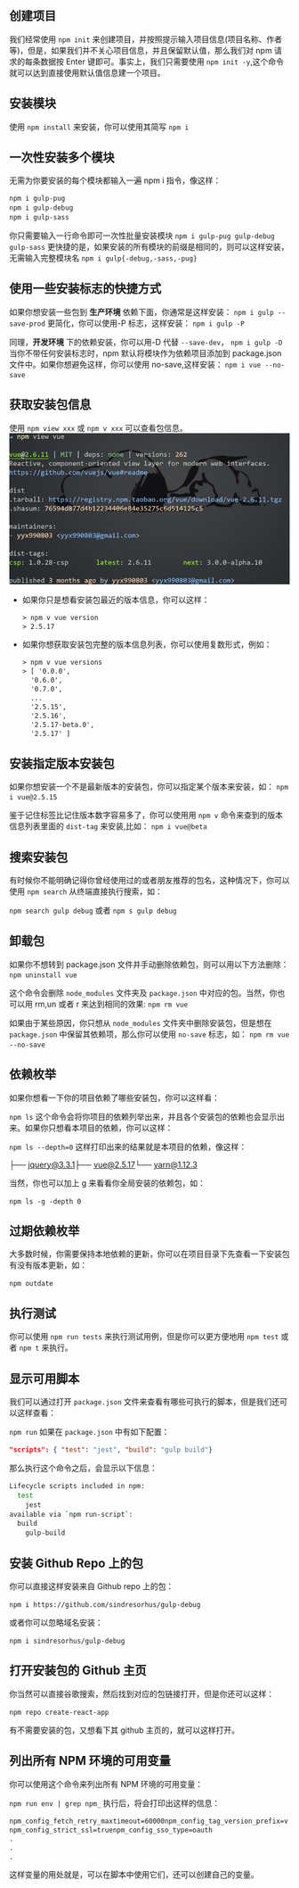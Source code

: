 ## 创建项目

我们经常使用 `npm init` 来创建项目，并按照提示输入项目信息(项目名称、作者等)，但是，如果我们并不关心项目信息，并且保留默认值，那么我们对 npm 请求的每条数据按 Enter 键即可。事实上，我们只需要使用 `npm init -y`,这个命令就可以达到直接使用默认值信息建一个项目。

## 安装模块

使用 `npm install` 来安装，你可以使用其简写 `npm i`

## 一次性安装多个模块

无需为你要安装的每个模块都输入一遍 npm i 指令，像这样：

```bash
npm i gulp-pug
npm i gulp-debug
npm i gulp-sass
```

你只需要输入一行命令即可一次性批量安装模块
`npm i gulp-pug gulp-debug gulp-sass`
更快捷的是，如果安装的所有模块的前缀是相同的，则可以这样安装，无需输入完整模块名
`npm i gulp{-debug,-sass,-pug}`

## 使用一些安装标志的快捷方式

如果你想安装一些包到 **生产环境** 依赖下面，你通常是这样安装：
`npm i gulp --save-prod`
更简化，你可以使用-P 标志，这样安装：
`npm i gulp -P`

同理，**开发环境** 下的依赖安装，你可以用-D 代替 `--save-dev`，
`npm i gulp -D`
当你不带任何安装标志时，npm 默认将模块作为依赖项目添加到 package.json 文件中。如果你想避免这样，你可以使用 no-save,这样安装：
`npm i vue --no-save`

## 获取安装包信息

使用 `npm view xxx` 或 `npm v xxx` 可以查看包信息。
![npm view xxx](../images/npm_view_vue.png)

- 如果你只是想看安装包最近的版本信息，你可以这样：

  ```
  > npm v vue version
  > 2.5.17
  ```

- 如果你想获取安装包完整的版本信息列表，你可以使用复数形式，例如：

  ```
  > npm v vue versions
  > [ '0.0.0',
    '0.6.0',
    '0.7.0',
    ...
    '2.5.15',
    '2.5.16',
    '2.5.17-beta.0',
    '2.5.17' ]
  ```

## 安装指定版本安装包

如果你想安装一个不是最新版本的安装包，你可以指定某个版本来安装，如：
`npm i vue@2.5.15`

鉴于记住标签比记住版本数字容易多了，你可以使用用 `npm v` 命令来查到的版本信息列表里面的 `dist-tag` 来安装,比如：
`npm i vue@beta`

## 搜索安装包

有时候你不能明确记得你曾经使用过的或者朋友推荐的包名，这种情况下，你可以使用 `npm search` 从终端直接执行搜索，如：

`npm search gulp debug`
或者
`npm s gulp debug`

## 卸载包

如果你不想转到 package.json 文件并手动删除依赖包，则可以用以下方法删除：
`npm uninstall vue`

这个命令会删除 `node_modules` 文件夹及 `package.json` 中对应的包。当然，你也可以用 rm,un 或者 r 来达到相同的效果:
`npm rm vue`

如果由于某些原因，你只想从 `node_modules` 文件夹中删除安装包，但是想在 `package.json` 中保留其依赖项，那么你可以使用 `no-save` 标志，如：
`npm rm vue --no-save`

## 依赖枚举

如果你想看一下你的项目依赖了哪些安装包，你可以这样看：

`npm ls`
这个命令会将你项目的依赖列举出来，并且各个安装包的依赖也会显示出来。如果你只想看本项目的依赖，你可以这样：

`npm ls --depth=0`
这样打印出来的结果就是本项目的依赖，像这样：

├── jquery@3.3.1├── vue@2.5.17└── yarn@1.12.3

当然，你也可以加上 g 来看看你全局安装的依赖包，如：

`npm ls -g -depth 0`

## 过期依赖枚举

大多数时候，你需要保持本地依赖的更新，你可以在项目目录下先查看一下安装包有没有版本更新，如：

`npm outdate`

## 执行测试

你可以使用 `npm run tests` 来执行测试用例，但是你可以更方便地用 `npm test` 或者 `npm t` 来执行。

## 显示可用脚本

我们可以通过打开 `package.json` 文件来查看有哪些可执行的脚本，但是我们还可以这样查看：

`npm run`
如果在 `package.json` 中有如下配置：

```json
"scripts": { "test": "jest", "build": "gulp build"}
```

那么执行这个命令之后，会显示以下信息：

```bash
Lifecycle scripts included in npm:
  test
    jest
available via `npm run-script`:
  build
    gulp-build
```

## 安装 Github Repo 上的包

你可以直接这样安装来自 Github repo 上的包：

`npm i https://github.com/sindresorhus/gulp-debug`

或者你可以忽略域名安装：

`npm i sindresorhus/gulp-debug`

## 打开安装包的 Github 主页

你当然可以直接谷歌搜索，然后找到对应的包链接打开，但是你还可以这样：

`npm repo create-react-app`

有不需要安装的包，又想看下其 github 主页的，就可以这样打开。

## 列出所有 NPM 环境的可用变量

你可以使用这个命令来列出所有 NPM 环境的可用变量：

`npm run env | grep npm_`
执行后，将会打印出这样的信息：

```
npm_config_fetch_retry_maxtimeout=60000npm_config_tag_version_prefix=v
npm_config_strict_ssl=truenpm_config_sso_type=oauth
.
.
.
```

这样变量的用处就是，可以在脚本中使用它们，还可以创建自己的变量。
